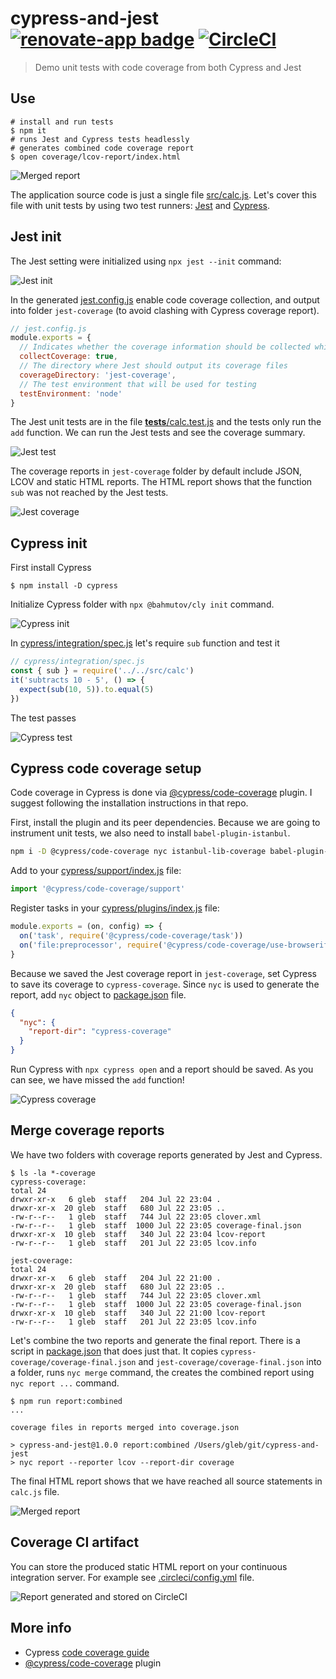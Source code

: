 # cypress-and-jest [![renovate-app badge][renovate-badge]][renovate-app] [![CircleCI](https://circleci.com/gh/bahmutov/cypress-and-jest/tree/master.svg?style=svg)](https://circleci.com/gh/bahmutov/cypress-and-jest/tree/master)
> Demo unit tests with code coverage from both Cypress and Jest

## Use

```shell
# install and run tests
$ npm it
# runs Jest and Cypress tests headlessly
# generates combined code coverage report
$ open coverage/lcov-report/index.html
```

![Merged report](images/merged-report.png)

The application source code is just a single file [src/calc.js](src/calc.js). Let's cover this file with unit tests by using two test runners: [Jest](https://jestjs.io/) and [Cypress](https://www.cypress.io).

## Jest init

The Jest setting were initialized using `npx jest --init` command:

![Jest init](images/jest-init.png)

In the generated [jest.config.js](jest.config.js) enable code coverage collection, and output into folder `jest-coverage` (to avoid clashing with Cypress coverage report).

```js
// jest.config.js
module.exports = {
  // Indicates whether the coverage information should be collected while executing the test
  collectCoverage: true,
  // The directory where Jest should output its coverage files
  coverageDirectory: 'jest-coverage',
  // The test environment that will be used for testing
  testEnvironment: 'node'
}
```

The Jest unit tests are in the file [__tests__/calc.test.js](__tests__/calc.test.js) and the tests only run the `add` function. We can run the Jest tests and see the coverage summary.

![Jest test](images/jest-test.png)

The coverage reports in `jest-coverage` folder by default include JSON, LCOV and static HTML reports. The HTML report shows that the function `sub` was not reached by the Jest tests.

![Jest coverage](images/jest-coverage.png)

## Cypress init

First install Cypress

```shell
$ npm install -D cypress
```

Initialize Cypress folder with `npx @bahmutov/cly init` command.

![Cypress init](images/cypress-init.png)

In [cypress/integration/spec.js](cypress/integration/spec.js) let's require `sub` function and test it

```js
// cypress/integration/spec.js
const { sub } = require('../../src/calc')
it('subtracts 10 - 5', () => {
  expect(sub(10, 5)).to.equal(5)
})
```

The test passes

![Cypress test](images/cypress-test.png)

## Cypress code coverage setup

Code coverage in Cypress is done via [@cypress/code-coverage](https://github.com/cypress-io/code-coverage) plugin. I suggest following the installation instructions in that repo.

First, install the plugin and its peer dependencies. Because we are going to instrument unit tests, we also need to install `babel-plugin-istanbul`.

```sh
npm i -D @cypress/code-coverage nyc istanbul-lib-coverage babel-plugin-istanbul
```

Add to your [cypress/support/index.js](cypress/support/index.js) file:

```js
import '@cypress/code-coverage/support'
```

Register tasks in your [cypress/plugins/index.js](cypress/plugins/index.js) file:

```js
module.exports = (on, config) => {
  on('task', require('@cypress/code-coverage/task'))
  on('file:preprocessor', require('@cypress/code-coverage/use-browserify-istanbul'))
}
```

Because we saved the Jest coverage report in `jest-coverage`, set Cypress to save its coverage to `cypress-coverage`. Since `nyc` is used to generate the report, add `nyc` object to [package.json](package.json) file.

```json
{
  "nyc": {
    "report-dir": "cypress-coverage"
  }
}
```

Run Cypress with `npx cypress open` and a report should be saved. As you can see, we have missed the `add` function!

![Cypress coverage](images/cypress-coverage.png)

## Merge coverage reports

We have two folders with coverage reports generated by Jest and Cypress.

```text
$ ls -la *-coverage
cypress-coverage:
total 24
drwxr-xr-x   6 gleb  staff   204 Jul 22 23:04 .
drwxr-xr-x  20 gleb  staff   680 Jul 22 23:05 ..
-rw-r--r--   1 gleb  staff   744 Jul 22 23:05 clover.xml
-rw-r--r--   1 gleb  staff  1000 Jul 22 23:05 coverage-final.json
drwxr-xr-x  10 gleb  staff   340 Jul 22 23:04 lcov-report
-rw-r--r--   1 gleb  staff   201 Jul 22 23:05 lcov.info

jest-coverage:
total 24
drwxr-xr-x   6 gleb  staff   204 Jul 22 21:00 .
drwxr-xr-x  20 gleb  staff   680 Jul 22 23:05 ..
-rw-r--r--   1 gleb  staff   744 Jul 22 23:05 clover.xml
-rw-r--r--   1 gleb  staff  1000 Jul 22 23:05 coverage-final.json
drwxr-xr-x  10 gleb  staff   340 Jul 22 21:00 lcov-report
-rw-r--r--   1 gleb  staff   201 Jul 22 23:05 lcov.info
```

Let's combine the two reports and generate the final report. There is a script in [package.json](package.json) that does just that. It copies `cypress-coverage/coverage-final.json` and `jest-coverage/coverage-final.json` into a folder, runs `nyc merge` command, the creates the combined report using `nyc report ...` command.

```shell
$ npm run report:combined
...

coverage files in reports merged into coverage.json

> cypress-and-jest@1.0.0 report:combined /Users/gleb/git/cypress-and-jest
> nyc report --reporter lcov --report-dir coverage
```

The final HTML report shows that we have reached all source statements in `calc.js` file.

![Merged report](images/merged-report.png)

## Coverage CI artifact

You can store the produced static HTML report on your continuous integration server. For example see [.circleci/config.yml](.circleci/config.yml) file.

![Report generated and stored on CircleCI](images/coverage-artifact.png)

## More info

- Cypress [code coverage guide](https://on.cypress.io/code-coverage)
- [@cypress/code-coverage](https://github.com/cypress-io/code-coverage) plugin

[renovate-badge]: https://img.shields.io/badge/renovate-app-blue.svg
[renovate-app]: https://renovateapp.com/
